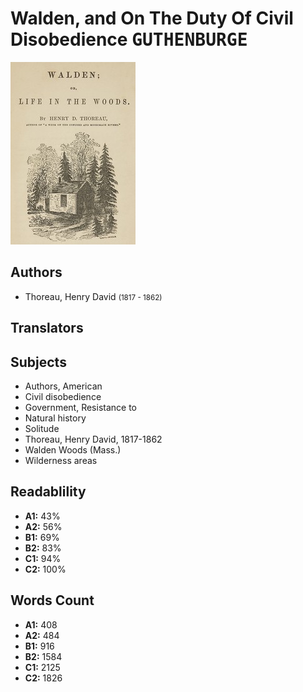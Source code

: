 # Walden, and On The Duty Of Civil Disobedience <kbd>GUTHENBURGE</kbd>

![](./cover.medium.jpg "")

## Authors


 - Thoreau, Henry David <small>(1817 - 1862)</small>

## Translators



## Subjects


 - Authors, American
 - Civil disobedience
 - Government, Resistance to
 - Natural history
 - Solitude
 - Thoreau, Henry David, 1817-1862
 - Walden Woods (Mass.)
 - Wilderness areas

## Readablility


 - **A1:** 43%
 - **A2:** 56%
 - **B1:** 69%
 - **B2:** 83%
 - **C1:** 94%
 - **C2:** 100%

## Words Count


 - **A1:** 408
 - **A2:** 484
 - **B1:** 916
 - **B2:** 1584
 - **C1:** 2125
 - **C2:** 1826
